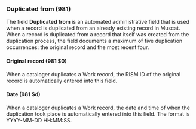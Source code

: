 ### Duplicated from (981)

The field **Duplicated from** is an automated administrative field that is used when a record is duplicated from an already existing record in Muscat. When a record is duplicated from a record that itself was created from the duplication process, the field documents a maximum of five duplication occurrences: the original record and the most recent four.

#### Original record (981 $0)

When a cataloger duplicates a Work record, the RISM ID of the original record is automatically entered into this field.

#### Date (981 $d)

When a cataloger duplicates a Work record, the date and time of when the duplication took place is automatically entered into this field. The format is YYYY-MM-DD HH:MM:SS.
